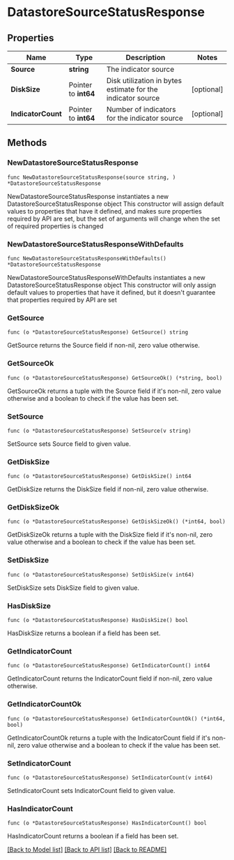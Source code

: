 # DatastoreSourceStatusResponse

## Properties

Name | Type | Description | Notes
------------ | ------------- | ------------- | -------------
**Source** | **string** | The indicator source | 
**DiskSize** | Pointer to **int64** | Disk utilization in bytes estimate for the indicator source | [optional] 
**IndicatorCount** | Pointer to **int64** | Number of indicators for the indicator source | [optional] 

## Methods

### NewDatastoreSourceStatusResponse

`func NewDatastoreSourceStatusResponse(source string, ) *DatastoreSourceStatusResponse`

NewDatastoreSourceStatusResponse instantiates a new DatastoreSourceStatusResponse object
This constructor will assign default values to properties that have it defined,
and makes sure properties required by API are set, but the set of arguments
will change when the set of required properties is changed

### NewDatastoreSourceStatusResponseWithDefaults

`func NewDatastoreSourceStatusResponseWithDefaults() *DatastoreSourceStatusResponse`

NewDatastoreSourceStatusResponseWithDefaults instantiates a new DatastoreSourceStatusResponse object
This constructor will only assign default values to properties that have it defined,
but it doesn't guarantee that properties required by API are set

### GetSource

`func (o *DatastoreSourceStatusResponse) GetSource() string`

GetSource returns the Source field if non-nil, zero value otherwise.

### GetSourceOk

`func (o *DatastoreSourceStatusResponse) GetSourceOk() (*string, bool)`

GetSourceOk returns a tuple with the Source field if it's non-nil, zero value otherwise
and a boolean to check if the value has been set.

### SetSource

`func (o *DatastoreSourceStatusResponse) SetSource(v string)`

SetSource sets Source field to given value.


### GetDiskSize

`func (o *DatastoreSourceStatusResponse) GetDiskSize() int64`

GetDiskSize returns the DiskSize field if non-nil, zero value otherwise.

### GetDiskSizeOk

`func (o *DatastoreSourceStatusResponse) GetDiskSizeOk() (*int64, bool)`

GetDiskSizeOk returns a tuple with the DiskSize field if it's non-nil, zero value otherwise
and a boolean to check if the value has been set.

### SetDiskSize

`func (o *DatastoreSourceStatusResponse) SetDiskSize(v int64)`

SetDiskSize sets DiskSize field to given value.

### HasDiskSize

`func (o *DatastoreSourceStatusResponse) HasDiskSize() bool`

HasDiskSize returns a boolean if a field has been set.

### GetIndicatorCount

`func (o *DatastoreSourceStatusResponse) GetIndicatorCount() int64`

GetIndicatorCount returns the IndicatorCount field if non-nil, zero value otherwise.

### GetIndicatorCountOk

`func (o *DatastoreSourceStatusResponse) GetIndicatorCountOk() (*int64, bool)`

GetIndicatorCountOk returns a tuple with the IndicatorCount field if it's non-nil, zero value otherwise
and a boolean to check if the value has been set.

### SetIndicatorCount

`func (o *DatastoreSourceStatusResponse) SetIndicatorCount(v int64)`

SetIndicatorCount sets IndicatorCount field to given value.

### HasIndicatorCount

`func (o *DatastoreSourceStatusResponse) HasIndicatorCount() bool`

HasIndicatorCount returns a boolean if a field has been set.


[[Back to Model list]](../README.md#documentation-for-models) [[Back to API list]](../README.md#documentation-for-api-endpoints) [[Back to README]](../README.md)


